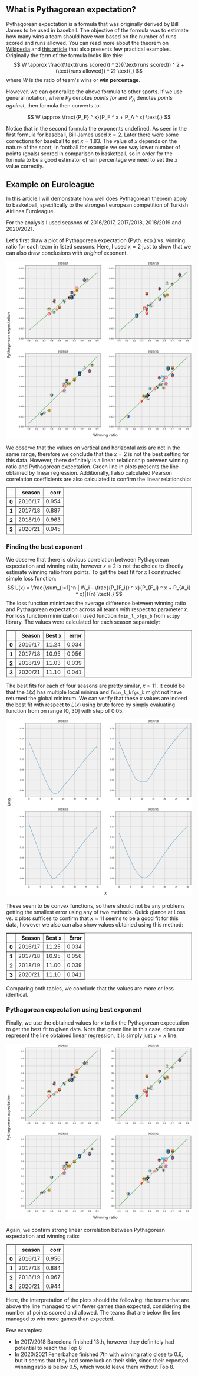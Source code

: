 ## What is Pythagorean expectation?

Pythagorean expectation is a formula that was originally derived by Bill James to be used in baseball. The objective of the formula was to estimate how many wins a team should have won based on the number of runs scored and runs allowed. You can read more about the theorem on [Wikipedia](https://en.wikipedia.org/wiki/Pythagorean_expectation) and [this article](https://towardsdatascience.com/pythagorean-expectation-in-sports-analytics-with-examples-from-different-sports-f5e599530a6c) that also presents few practical examples. Originally the form of the formula looks like this:
$$
W \approx \frac{(\text{runs scored}) ^ 2}{(\text{runs scored}) ^ 2 + (\text{runs allowed}) ^ 2} \text{,}
$$
where $W$ is the ratio of team's wins or **win percentage**.

However, we can generalize the above formula to other sports. If we use general notation, where $P_F$ denotes *points for* and $P_A$ denotes *points against*, then formula then converts to:

$$
W \approx \frac{{P_F} ^ x}{P_F ^ x + P_A ^ x} \text{.}
$$

Notice that in the second formula the exponents undefined. As seen in the first formula for baseball, Bill James used $x = 2$. Later there were some corrections for baseball to set $x = 1.83$. The value of $x$ depends on the nature of the sport, in football for example we see way lower number of points (goals) scored in comparison to basketball, so in order for the formula to be a good estimator of win percentage we need to set the $x$ value correctly.

## Example on Euroleague

In this article I will demonstrate how well does Pythagorean theorem apply to basketball, specifically to the strongest european competition of Turkish Airlines Euroleague.

For the analysis I used seasons of 2016/2017, 2017/2018, 2018/2019 and 2020/2021.

Let's first draw a plot of Pythagorean expectation (Pyth. exp.) vs. winning ratio for each team in listed seasons. Here, I used $x = 2$ just to show that we can also draw conclusions with *original* exponent.


    
![png](pythagorean-exp-intro_files/pythagorean-exp-intro_9_0.png)
    


We observe that the values on vertical and horizontal axis are not in the same range, therefore we conclude that the $x = 2$ is not the best setting for this data. However, there definitely is a linear relationship between winning ratio and Pythagorean expectation. Green line in plots presents the line obtained by linear regression. Additionally, I also calculated Pearson correlation coefficients are also calculated to confirm the linear relationship:




<div>
<style scoped>
    .dataframe tbody tr th:only-of-type {
        vertical-align: middle;
    }

    .dataframe tbody tr th {
        vertical-align: top;
    }

    .dataframe thead th {
        text-align: right;
    }
</style>
<table border="1" class="dataframe">
  <thead>
    <tr style="text-align: right;">
      <th></th>
      <th>season</th>
      <th>corr</th>
    </tr>
  </thead>
  <tbody>
    <tr>
      <th>0</th>
      <td>2016/17</td>
      <td>0.954</td>
    </tr>
    <tr>
      <th>1</th>
      <td>2017/18</td>
      <td>0.887</td>
    </tr>
    <tr>
      <th>2</th>
      <td>2018/19</td>
      <td>0.963</td>
    </tr>
    <tr>
      <th>3</th>
      <td>2020/21</td>
      <td>0.945</td>
    </tr>
  </tbody>
</table>
</div>



### Finding the best exponent

We observe that there is obvious correlation between Pythagorean expectation and winning ratio, however $x = 2$ is not the choice to directly estimate winning ratio from points. To get the best fit for $x$ I constructed simple loss function:
$$
L(x) = \frac{\sum_{i=1}^n | W_i - \frac{{P_{F_i}} ^ x}{P_{F_i} ^ x + P_{A_i} ^ x}|}{n} \text{.}
$$
The loss function minimizes the average difference between winning ratio and Pythagorean expectation across all teams with respect to parameter $x$. For loss function minimization I used function `fmin_l_bfgs_b` from `scipy` library. The values were calculated for each season separately:






<div>
<style scoped>
    .dataframe tbody tr th:only-of-type {
        vertical-align: middle;
    }

    .dataframe tbody tr th {
        vertical-align: top;
    }

    .dataframe thead th {
        text-align: right;
    }
</style>
<table border="1" class="dataframe">
  <thead>
    <tr style="text-align: right;">
      <th></th>
      <th>Season</th>
      <th>Best x</th>
      <th>error</th>
    </tr>
  </thead>
  <tbody>
    <tr>
      <th>0</th>
      <td>2016/17</td>
      <td>11.24</td>
      <td>0.034</td>
    </tr>
    <tr>
      <th>1</th>
      <td>2017/18</td>
      <td>10.95</td>
      <td>0.056</td>
    </tr>
    <tr>
      <th>2</th>
      <td>2018/19</td>
      <td>11.03</td>
      <td>0.039</td>
    </tr>
    <tr>
      <th>3</th>
      <td>2020/21</td>
      <td>11.10</td>
      <td>0.041</td>
    </tr>
  </tbody>
</table>
</div>



The best fits for each of four seasons are pretty similar, $x \approx 11$. It could be that the $L(x)$ has multiple local minima and `fmin_l_bfgs_b` might not have returned the global minimum. We can verify that these $x$ values are indeed the best fit with respect to $L(x)$ using brute force by simply evaluating function from on range [0, 30] with step of 0.05.


    
![png](pythagorean-exp-intro_files/pythagorean-exp-intro_17_0.png)
    


These seem to be convex functions, so there should not be any problems getting the smallest error using any of two methods. Quick glance at Loss vs. x plots suffices to confirm that $x \approx 11$ seems to be a good fit for this data, however we also can also show values obtained using this method:




<div>
<style scoped>
    .dataframe tbody tr th:only-of-type {
        vertical-align: middle;
    }

    .dataframe tbody tr th {
        vertical-align: top;
    }

    .dataframe thead th {
        text-align: right;
    }
</style>
<table border="1" class="dataframe">
  <thead>
    <tr style="text-align: right;">
      <th></th>
      <th>Season</th>
      <th>Best x</th>
      <th>Error</th>
    </tr>
  </thead>
  <tbody>
    <tr>
      <th>0</th>
      <td>2016/17</td>
      <td>11.25</td>
      <td>0.034</td>
    </tr>
    <tr>
      <th>1</th>
      <td>2017/18</td>
      <td>10.95</td>
      <td>0.056</td>
    </tr>
    <tr>
      <th>2</th>
      <td>2018/19</td>
      <td>11.00</td>
      <td>0.039</td>
    </tr>
    <tr>
      <th>3</th>
      <td>2020/21</td>
      <td>11.10</td>
      <td>0.041</td>
    </tr>
  </tbody>
</table>
</div>



Comparing both tables, we conclude that the values are more or less identical.

### Pythagorean expectation using best exponent

Finally, we use the obtained values for $x$ to fix the Pythagorean expectation to get the best fit to given data. Note that green line in this case, does not represent the line obtained linear regression, it is simply just $y = x$ line.







    
![png](pythagorean-exp-intro_files/pythagorean-exp-intro_23_0.png)
    


Again, we confirm strong linear correlation between Pythagorean expectation and winning ratio:




<div>
<style scoped>
    .dataframe tbody tr th:only-of-type {
        vertical-align: middle;
    }

    .dataframe tbody tr th {
        vertical-align: top;
    }

    .dataframe thead th {
        text-align: right;
    }
</style>
<table border="1" class="dataframe">
  <thead>
    <tr style="text-align: right;">
      <th></th>
      <th>season</th>
      <th>corr</th>
    </tr>
  </thead>
  <tbody>
    <tr>
      <th>0</th>
      <td>2016/17</td>
      <td>0.956</td>
    </tr>
    <tr>
      <th>1</th>
      <td>2017/18</td>
      <td>0.884</td>
    </tr>
    <tr>
      <th>2</th>
      <td>2018/19</td>
      <td>0.967</td>
    </tr>
    <tr>
      <th>3</th>
      <td>2020/21</td>
      <td>0.944</td>
    </tr>
  </tbody>
</table>
</div>



Here, the interpretation of the plots should the following: the teams that are above the line managed to win fewer games than expected, considering the number of points scored and allowed. The teams that are below the line managed to win more games than expected.

Few examples:
<ul>
    <li>In 2017/2018 Barcelona finished 13th, however they definitely had potential to reach the Top 8</li>
    <li>In 2020/2021 Fenerbahce finished 7th with winning ratio close to 0.6, but it seems that they had some luck on their side, since their expected winning ratio is below 0.5, which would leave them without Top 8.</li>
</ul>
